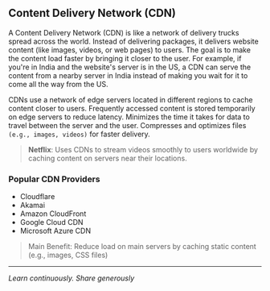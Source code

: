 ## Content Delivery Network (CDN)


A Content Delivery Network (CDN) is like a network of delivery trucks spread across the world. Instead of delivering packages, it delivers website content (like images, videos, or web pages) to users. The goal is to make the content load faster by bringing it closer to the user. For example, if you're in India and the website's server is in the US, a CDN can serve the content from a nearby server in India instead of making you wait for it to come all the way from the US.

CDNs use a network of edge servers located in different regions to cache content closer to users. Frequently accessed content is stored temporarily on edge servers to reduce latency. Minimizes the time it takes for data to travel between the server and the user. Compresses and optimizes files `(e.g., images, videos)` for faster delivery.

> **Netflix**: Uses CDNs to stream videos smoothly to users worldwide by caching content on servers near their locations.

### Popular CDN Providers
- Cloudflare
- Akamai
- Amazon CloudFront
- Google Cloud CDN
- Microsoft Azure CDN

> Main Benefit: Reduce load on main servers by caching static content (e.g., images, CSS files)


---

*Learn continuously. Share generously*
